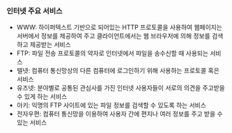 ### 인터넷 주요 서비스

- WWW: 하이퍼텍스트 기반으로 되어있는 HTTP 프로토콜을 사용하여 웹페이지는 서버에서 정보를 제공하여 주고 클라이언트에서는 웹 브라우저에 의해 정보를 검색하고 제공받는 서비스
- FTP: 파일 전송 프로토콜의 약자로 인터넷에서 파일을 송수신할 때 사용되는 서비스
- 텔넷: 컴퓨터 통신망상의 다른 컴퓨터에 로그인하기 위해 사용하는 프로토콜 혹은 서비스
- 유즈넷: 분야별로 공통된 관심사를 가진 인터넷 사용자들이 서로의 의견을 주고받을 수 있게 하는 서비스
- 아키: 익명의 FTP 사이트에 있는 파일 정보를 검색할 수 있도록 하는 서비스
- 전자우편: 컴퓨터 통신망을 이용하여 사용자 간에 편지나 여러 정보를 주고 받을 수 있는 서비스

